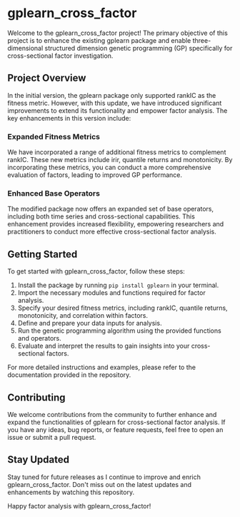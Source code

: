 # gplearn_cross_factor

Welcome to the gplearn_cross_factor project! The primary objective of this project is to enhance the existing gplearn package and enable three-dimensional structured dimension genetic programming (GP) specifically for cross-sectional factor investigation.

## Project Overview

In the initial version, the gplearn package only supported rankIC as the fitness metric. However, with this update, we have introduced significant improvements to extend its functionality and empower factor analysis. The key enhancements in this version include:

### Expanded Fitness Metrics
We have incorporated a range of additional fitness metrics to complement rankIC. These new metrics include irir, quantile returns and monotonicity. By incorporating these metrics, you can conduct a more comprehensive evaluation of factors, leading to improved GP performance.

### Enhanced Base Operators
The modified package now offers an expanded set of base operators, including both time series and cross-sectional capabilities. This enhancement provides increased flexibility, empowering researchers and practitioners to conduct more effective cross-sectional factor analysis.

## Getting Started

To get started with gplearn_cross_factor, follow these steps:

1. Install the package by running `pip install gplearn` in your terminal.
2. Import the necessary modules and functions required for factor analysis.
3. Specify your desired fitness metrics, including rankIC, quantile returns, monotonicity, and correlation within factors.
4. Define and prepare your data inputs for analysis.
5. Run the genetic programming algorithm using the provided functions and operators.
6. Evaluate and interpret the results to gain insights into your cross-sectional factors.

For more detailed instructions and examples, please refer to the documentation provided in the repository.

## Contributing

We welcome contributions from the community to further enhance and expand the functionalities of gplearn for cross-sectional factor analysis. If you have any ideas, bug reports, or feature requests, feel free to open an issue or submit a pull request.

## Stay Updated

Stay tuned for future releases as I continue to improve and enrich gplearn_cross_factor. Don't miss out on the latest updates and enhancements by watching this repository.

Happy factor analysis with gplearn_cross_factor!

